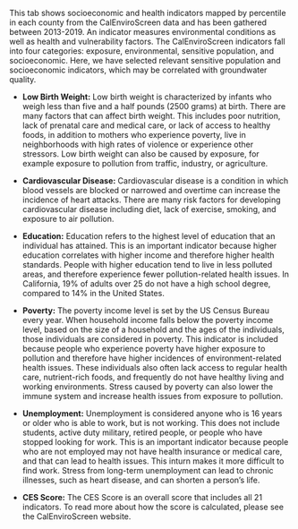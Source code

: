
This tab shows socioeconomic and health indicators mapped by percentile in each county from the CalEnviroScreen data and has been gathered between 2013-2019. An indicator measures environmental conditions as well as health and vulnerability factors. The CalEnviroScreen indicators fall into four categories: exposure, environmental, sensitive population, and socioeconomic. Here, we have selected relevant sensitive population and socioeconomic indicators, which may be correlated with groundwater quality.

- **Low Birth Weight:** Low birth weight is characterized by infants who weigh less than five and a half pounds (2500 grams) at birth. There are many factors that can affect birth weight. This includes poor nutrition, lack of prenatal care and medical care, or lack of access to healthy foods, in addition to mothers who experience poverty, live in neighborhoods with high rates of violence or experience other stressors. Low birth weight can also be caused by exposure, for example exposure to pollution from traffic, industry, or agriculture.

- **Cardiovascular Disease:** Cardiovascular disease is a condition in which blood vessels are blocked or narrowed and overtime can increase the incidence of heart attacks. There are many risk factors for developing cardiovascular disease including diet, lack of exercise, smoking, and exposure to air pollution.

- **Education:** Education refers to the highest level of education that an individual has attained. This is an important indicator because higher education correlates with higher income and therefore higher health standards. People with higher education tend to live in less polluted areas, and therefore experience fewer pollution-related health issues. In California, 19% of adults over 25 do not have a high school degree, compared to 14% in the United States.

- **Poverty:** The poverty income level is set by the US Census Bureau every year. When household income falls below the poverty income level, based on the size of a household and the ages of the individuals, those individuals are considered in poverty. This indicator is included because people who experience poverty have higher exposure to pollution and therefore have higher incidences of environment-related health issues. These individuals also often lack access to regular health care, nutrient-rich foods, and frequently do not have healthy living and working environments. Stress caused by poverty can also lower the immune system and increase health issues from exposure to pollution.

- **Unemployment:** Unemployment is considered anyone who is 16 years or older who is able to work, but is not working. This does not include students, active duty military, retired people, or people who have stopped looking for work. This is an important indicator because people who are not employed may not have health insurance or medical care, and that can lead to health issues. This inturn makes it more difficult to find work. Stress from long-term unemployment can lead to chronic illnesses, such as heart disease, and can shorten a person’s life.

- **CES Score:** The CES Score is an overall score that includes all 21 indicators. To read more about how the score is calculated, please see the CalEnviroScreen website.
